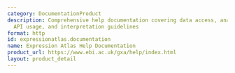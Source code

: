 ```yaml
---
category: DocumentationProduct
description: Comprehensive help documentation covering data access, analysis methods,
  API usage, and interpretation guidelines
format: http
id: expressionatlas.documentation
name: Expression Atlas Help Documentation
product_url: https://www.ebi.ac.uk/gxa/help/index.html
layout: product_detail
---
```


